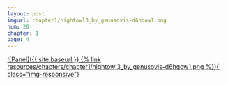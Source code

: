 ```yaml
---
layout: post
imgurl: chapter1/nightowl3_by_genusovis-d6hqow1.png
num: 20
chapter: 1
page: 4
---
```


[![Panel]({{ site.baseurl }} {% link resources/chapters/chapter1/nightowl3_by_genusovis-d6hqow1.png %}){: class="img-responsive"}]({{page.previous.url}}#panel)